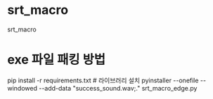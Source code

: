 # srt_macro
srt_macro



# exe 파일 패킹 방법
pip install -r requirements.txt # 라이브러리 설치
pyinstaller --onefile --windowed --add-data "success_sound.wav;." srt_macro_edge.py

